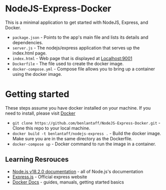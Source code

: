 # NodeJS-Express-Docker

This is a minimal application to get started with NodeJS, Express, and Docker.

- `package.json` - Points to the app's main file and lists its details and dependencies.
- `server.js` - The nodejs/express application that serves up the index.html page.
- `index.html` - Web page that is displayed at [Localhost:9001](http://localhost:9001)
- `Dockerfile` - The file used to create the docker image.
- `docker-compose.yml` - Compose file allows you to bring up a container using the docker image.

# Getting started

These steps assume you have docker installed on your machine. If you need to install, please visit [Docker](https://docker.com/)

- `git clone https://github.com/benlantaff/NodeJS-Express-Docker.git` - Clone this repo to your local machine.
- `docker build -t benlantaff/nodejs-express .` - Build the docker image. Make sure you are in the same directory as the Dockerfile.
- `docker-compose up` - Docker command to run the image in a container.

## Learning Resrouces

- [Node.js v18.2.0 documentation](https://nodejs.org/dist/latest-v18.x/docs/api/) - all of Node.js's documentation
- [Express.js](https://expressjs.com/) - Official express website
- [Docker Docs](https://docs.docker.com/) - guides, manuals, getting started basics
